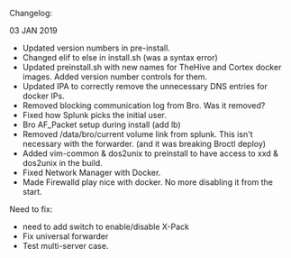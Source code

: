 Changelog:

03 JAN 2019
- Updated version numbers in pre-install.
- Changed elif to else in install.sh (was a syntax error)
- Updated preinstall.sh with new names for TheHive and Cortex docker images. Added version number controls for them.
- Updated IPA to correctly remove the unnecessary DNS entries for docker IPs.
- Removed blocking communication log from Bro. Was it removed?
- Fixed how Splunk picks the initial user.
- Bro AF_Packet setup during install (add lb)
- Removed /data/bro/current volume link from splunk. This isn't necessary with the forwarder. (and it was breaking Broctl deploy)
- Added vim-common & dos2unix to preinstall to have access to xxd & dos2unix in the build.
- Fixed Network Manager with Docker.
- Made Firewalld play nice with docker. No more disabling it from the start.

Need to fix:
- need to add switch to enable/disable X-Pack
- Fix universal forwarder
- Test multi-server case. 
